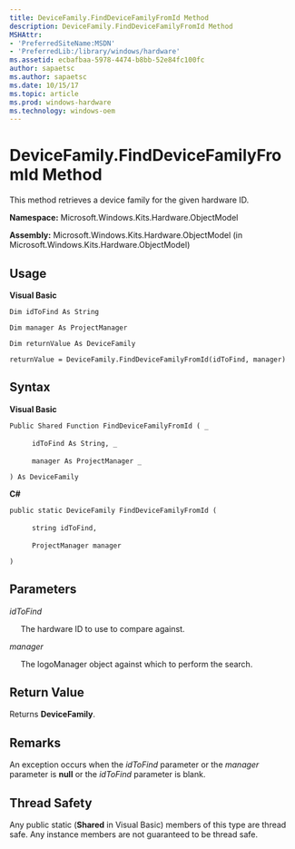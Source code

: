 ```yaml
---
title: DeviceFamily.FindDeviceFamilyFromId Method
description: DeviceFamily.FindDeviceFamilyFromId Method
MSHAttr:
- 'PreferredSiteName:MSDN'
- 'PreferredLib:/library/windows/hardware'
ms.assetid: ecbafbaa-5978-4474-b8bb-52e84fc100fc
author: sapaetsc
ms.author: sapaetsc
ms.date: 10/15/17
ms.topic: article
ms.prod: windows-hardware
ms.technology: windows-oem
---
```


# DeviceFamily.FindDeviceFamilyFromId Method


This method retrieves a device family for the given hardware ID.

**Namespace:** Microsoft.Windows.Kits.Hardware.ObjectModel

**Assembly:** Microsoft.Windows.Kits.Hardware.ObjectModel (in Microsoft.Windows.Kits.Hardware.ObjectModel)

## <span id="Usage"></span><span id="usage"></span><span id="USAGE"></span>Usage


**Visual Basic**

`Dim idToFind As String`

`Dim manager As ProjectManager`

`Dim returnValue As DeviceFamily`

`returnValue = DeviceFamily.FindDeviceFamilyFromId(idToFind, manager)`

## <span id="Syntax"></span><span id="syntax"></span><span id="SYNTAX"></span>Syntax


**Visual Basic**

`Public Shared Function FindDeviceFamilyFromId ( _`

          `idToFind As String, _`

          `manager As ProjectManager _`

`) As DeviceFamily`

**C#**

`public static DeviceFamily FindDeviceFamilyFromId (`

          `string idToFind,`

          `ProjectManager manager`

`)`

## <span id="Parameters"></span><span id="parameters"></span><span id="PARAMETERS"></span>Parameters


*idToFind*

     The hardware ID to use to compare against.

*manager*

     The logoManager object against which to perform the search.

## <span id="Return_Value"></span><span id="return_value"></span><span id="RETURN_VALUE"></span>Return Value


Returns **DeviceFamily**.

## <span id="Remarks"></span><span id="remarks"></span><span id="REMARKS"></span>Remarks


An exception occurs when the *idToFind* parameter or the *manager* parameter is **null** or the *idToFind* parameter is blank.

## <span id="Thread_Safety"></span><span id="thread_safety"></span><span id="THREAD_SAFETY"></span>Thread Safety


Any public static (**Shared** in Visual Basic) members of this type are thread safe. Any instance members are not guaranteed to be thread safe.

 

 






